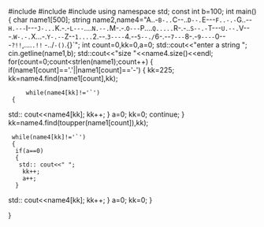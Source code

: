 #include <iostream> 
 #include <cstring>
 #include<cstdlib>
  using namespace std; 
  const int b=100;
  int main() 
 { 
  char name1[500];
  string name2,name4="A..-`B-..`C--..`D--.`E---`F..-.-`G..--`H.---`I---`J-...`K.-.-`L---`....`N.--.`M-.-.`O---`P....`Q.....`R-.-..`S--.-`T---`U.--.`V---.`W-.-.`X...-.`Y-.--`Z--`1....`2.--.`3----`4.--`5--./`6-.--`7---`8-.-`9----`0---`?!!`,....`.!!` -../`-()`.{}`";
  int count=0,kk=0,a=0;
  std::cout<<"enter a string ";
  cin.getline(name1,b);
  std::cout<<"size "<<name4.size()<<endl;
  for(count=0;count<strlen(name1);count++)
  {
    if(name1[count]=='.'||name1[count]=='-')
    {
      kk=225;
        kk=name4.find(name1[count],kk);
        
         while(name4[kk]!='`')
     {
      
   std:: cout<<name4[kk];
    kk++;
     }
     a=0;
    kk=0;
    continue;
    }
     kk=name4.find(toupper(name1[count]),kk);
     
     while(name4[kk]!='`')
     {
      if(a==0)
      {
       std:: cout<<" ";
        kk++;
        a++;
      }
   std:: cout<<name4[kk];
    kk++;
     }
     a=0;
    kk=0;
  }   

 }
